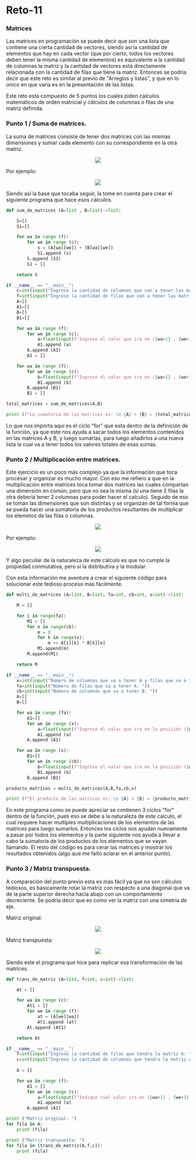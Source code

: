 # Reto-11
### Matrices

Las matrices en programación se puede decir que son una lista que contiene una cierta cantidad de vectores, siendo así la cantidad de elementos que hay en cada vector (que por cierto, todos los vectores deben tener la misma cantidad de elementos) es equivalente a la cantidad de columnas la matriz y la cantidad de vectores está directamente relacionada con la cantidad de filas que tiene la matriz. Entonces se podría decir que este reto es similar al previo de "Arreglos y listas", y que en lo único en que varia es en la presentación de las listas.

Este reto esta compuesto de 5 puntos los cuales piden calculos matemáticos de orden matricial y cálculos de columnas o filas de una matriz definida.

### Punto 1 / Suma de matrices.
La suma de matrices consiste de tener dos matrices con las mismas dimensiones y sumar cada elemento con su correspondiente en la otra matriz.
<p align="center">
<img src="https://github.com/user-attachments/assets/b5b66a6e-a471-4e8d-95a2-80a8256faf34" />
</p
  
Por ejemplo:

<p align="center">
<img src="https://github.com/user-attachments/assets/f5302493-5993-42a2-97de-29f09ab2e04d" />
</p

Siendo así la base que tocaba seguir, la tome en cuenta para crear el siguiente programa que hace esos cálculos.
```py
def sum_de_matrices (A=list , B=list)->list:

    S=[]
    S1=[]

    for wa in range (f):
        for we in range (c):
            s = (A[wa][we]) + (B[wa][we])
            S1.append (s)
        S.append (S1)
        S1 = []

    return S

if __name__ == "__main__":
    c=int(input("Ingrese la cantidad de columnas que van a tener las matrices: "))
    f=int(input("Ingrese la cantidad de filas que van a tener las matrices: "))
    A=[]
    A1=[]
    B=[]
    B1=[]

    for wa in range (f):
        for we in range (c):
            a=float(input(f"Ingrese el valor que ira en ({wa+1} , {we+1}) en la matriz A: "))
            A1.append (a)
        A.append (A1)
        A1 = []

    for wa in range (f):
        for we in range (c):
            b=float(input(f"Ingrese el valor que ira en ({wa+1} , {we+1}) en la matriz B: "))
            B1.append (b)
        B.append (B1)
        B1 = []

total_matrices = sum_de_matrices(A,B)

print (f"La sumatoria de las matrices es: \n {A} + {B} = {total_matrices}")
```

Lo que nos importa aquí es el ciclo "for" que esta dentro de la definición de la función, ya que este nos ayuda a sacar todos los elementos contenidos en las matrices A y B, y luego sumarlas, para luego añadirlos a una nueva lista la cual va a tener todos los valores totales de esas sumas.

### Punto 2 / Multiplicación entre matrices.
Este ejercicio es un poco más complejo ya que la información que toca procesar y organizar es mucho mayor. Con eso me refiero a que en la multiplicación entre matrices toca tomar dos matrices las cuales compartan una dimensión en común, pero que no sea la misma (si una tiene 2 filas la otra deberia tener 2 columnas para poder hacer el calculo). Seguido de eso se toman las dimensiones que son distintas y se organizan de tal forma que se pueda hacer una sumatoria de los productos resultantes de multiplicar los elemetos de las filas o columnas.

<p align="center">
<img src="https://github.com/user-attachments/assets/3f707834-665c-49e8-b906-979e1664ffac"
" />
</p

Por ejemplo:

<p align="center">
<img src="https://github.com/user-attachments/assets/467b1c5d-46f2-4905-bd7d-3d3128037b3e"
" />
</p

Y algo peculiar de la naturaleza de este cálculo es que no cumple la propiedad conmutativa, pero si la distributiva y la modular.

Con esta información me aventure a crear el siguiente código para solucionar este tedioso proceso más fácilmente.
```py
def multi_de_matrices (A=list, B=list, fa=int, cb=int, x=int)->list:

    M = []

    for i in range(fa):
        M1 = []
        for e in range(cb):
            m = 0
            for k in range(x):
                m += A[i][k] * B[k][e]
            M1.append(m)
        M.append(M1)

    return M

if __name__ == "__main__":
    x=int(input("Número de columnas que va a tener A y filas que va a tener B: "))
    fa=int(input("Número de filas que va a tener A: "))
    cb=int(input("Número de columnas que va a tener B: ")) 
    A=[]
    B=[]

    for wa in range (fa):
        A1=[]
        for we in range (x):
            a=float(input(f"Ingrese el valor que ira en la posición ({wa+1} , {we+1}) en la matriz A: "))
            A1.append (a)
        A.append (A1)

    for wa in range (x):
        B1=[]
        for we in range (cb):
            b=float(input(f"Ingrese el valor que ira en la posición ({wa+1} , {we+1}) en la matriz B: "))
            B1.append (b)
        B.append (B1)

producto_matrices = multi_de_matrices(A,B,fa,cb,x)

print (f"El producto de las matrices es: \n {A} x {B} = {producto_matrices}")
```

En este programa como se puede apreciar se contienen 3 ciclos "for" dentro de la función, pues eso se debe a la naturaleza de este calculo, el cual requiere hacer multiples multiplicaciones de los elementos de las matrices para luego sumarlos. Entonces los ciclos nos ayudan nuevamente a pasar por todos los elementos y la parte siguiente nos ayuda a llevar a cabo la sumatoria de los productos de los elementos que se vayan llamando. El resto del código es para cerar las matrices y mostrar los resultados obtenidos (algo que me falto aclarar en el anterior punto).

### Punto 3 / Matriz transpuesta.
A comparación del punto previo esta es más fácil ya que no son cálculos tediosos, es básicamente rotar la matriz con respecto a una diagonal que va de la parte superior derecha hacia abajo con un comportamiento decreciente. Se podría decir que es como ver la matriz con una simetría de eje.

Matriz original:
<p align="center">
<img src="https://github.com/user-attachments/assets/719b3744-766e-4c47-a5e7-9a171cefc075"
" />
</p

Matriz transpuesta:
<p align="center">
<img src="https://github.com/user-attachments/assets/0c4a44b3-2c1e-42d1-abdb-3f159f6cb2b3"
" />
</p

Siendo este el programa que hice para replicar esa transformación de las matrices.
```py
def trans_de_matriz (A=list, f=int, c=int)->list:

    At = []

    for wa in range (c):
        At1 = []
        for we in range (f):
            at = (A[we][wa])
            At1.append (at)
        At.append (At1)

    return At

if __name__ == "__main__":
    f=int(input("Ingrese la cantidad de filas que tendra la matriz A: "))
    c=int(input("Ingrese la cantidad de columnas que tendra la matriz A: "))
    
    A = []

    for wa in range (f):
        A1 = []
        for we in range (c):
            a=float(input(f"Indique cual valor ira en ({wa+1} , {we+1}): "))
            A1.append (a)
        A.append (A1)

print ("Matriz original: ")
for fila in A:
    print (fila)

print ("Matriz transpuesta: ")
for fila in (trans_de_matriz(A,f,c)):
    print (fila)
```
